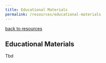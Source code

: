 ```yaml
---
title: Educational Materials
permalink: /resources/educational-materials
---
```


[back to resources]({{site.base_url}}/resources)

## Educational Materials

Tbd
